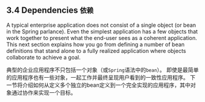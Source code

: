 ## 3.4 Dependencies `依赖`



A typical enterprise application does not consist of a single object \(or bean in the Spring parlance\). Even the simplest application has a few objects that work together to present what the end-user sees as a coherent application. This next section explains how you go from defining a number of bean definitions that stand alone to a fully realized application where objects collaborate to achieve a goal.

典型的企业应用程序不只包括一个对象（或`Spring`语法中的`bean`）。 即使是最简单的应用程序也有一些对象，一起工作并最终呈现用户看到的一致性应用程序。 下一节将介绍如何从定义多个独立的bean定义到一个完全实现的应用程序，其中对象通过协作来实现一个目标。

